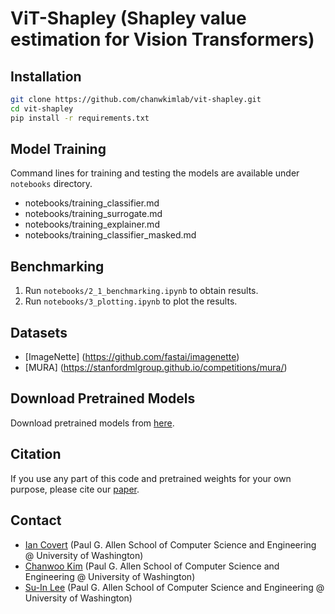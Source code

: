 # ViT-Shapley (Shapley value estimation for Vision Transformers)

## Installation

```bash
git clone https://github.com/chanwkimlab/vit-shapley.git
cd vit-shapley
pip install -r requirements.txt
```

## Model Training

Command lines for training and testing the models are available under `notebooks` directory.

* notebooks/training_classifier.md
* notebooks/training_surrogate.md
* notebooks/training_explainer.md
* notebooks/training_classifier_masked.md

## Benchmarking

1. Run `notebooks/2_1_benchmarking.ipynb` to obtain results.
2. Run `notebooks/3_plotting.ipynb` to plot the results.

## Datasets

- [ImageNette] (https://github.com/fastai/imagenette)
- [MURA] (https://stanfordmlgroup.github.io/competitions/mura/)

## Download Pretrained Models

Download pretrained models from [here]().

## Citation

If you use any part of this code and pretrained weights for your own purpose, please cite our [paper]().

## Contact

- [Ian Covert](https://iancovert.com) (Paul G. Allen School of Computer Science and Engineering @ University of
  Washington)
- [Chanwoo Kim](https://chanwoo.kim) (Paul G. Allen School of Computer Science and Engineering @ University of
  Washington)
- [Su-In Lee](https://suinlee.cs.washington.edu/) (Paul G. Allen School of Computer Science and Engineering @ University
  of Washington)
